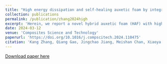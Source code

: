 ```yaml
---
title: "High energy dissipation and self-healing auxetic foam by integrating shear thickening gel"
collection: publications
permalink: /publication/zhang2024high
excerpt: 'Herein, we report a novel hybrid auxetic foam (HAF) with high energy dissipation and self-healing properties prepared by integrating shear thickening gel (STG) with auxetic polyurethane foam (APF). Due to the synergetic action of shear thickening property of STG and the negative Poisson's ratio of APF, HAF shows better impact protection performance than APF and PU foam. The quasi-static compression test shows the energy dissipation ability of HAF is around 4 times that of APF. The dynamic impact test demonstrates that the force reduction of HAF increases by as high as 64 %, compared to APF. Notably, the force reduction improvement of the HAF is much higher than other hybrid auxetic materials. It is also found that the peak force of HAF is reduced as the amount of STG increases. Additionally, the peak force difference between HAF and APF becomes larger when they are subjected to higher impact energies, due to the rate-dependent effect of STG inside the foam. The Poisson's ratio results for HAF with different STG content under low and high compression strain rates reveal that the dimension of auxetic cell structures and STG content are required to be carefully designed to maximize the synergistic effect of auxetic property and shear thickening property. Besides, HAF demonstrates self-healing ability, allowing it to repair damage sustained during use and can be assembled like Lego blocks to make structures with any irregular shapes. Our work provides ideas for the development of advanced auxetic materials, with the potential to revolutionize a wide range of applications.'
date: 2024-03-12
venue: 'Composites Science and Technology'
paperurl: 'https://doi.org/10.1016/j.compscitech.2024.110475'
citation: 'Kang Zhang, Qiang Gao, Jingchao Jiang, Meishan Chan, Xiaoya Zhai, Liuchao Jin, Jiangfan Zhang, Jifan Li, Wei-Hsin Liao. (2024). &quot;High energy dissipation and self-healing auxetic foam by integrating shear thickening gel.&quot; <i>Composites Science and Technology</i>. 110475. '
---
```

[Download paper here](http://Liuchao-JIN.github.io/files/my_essay/zhang2024high.pdf)
